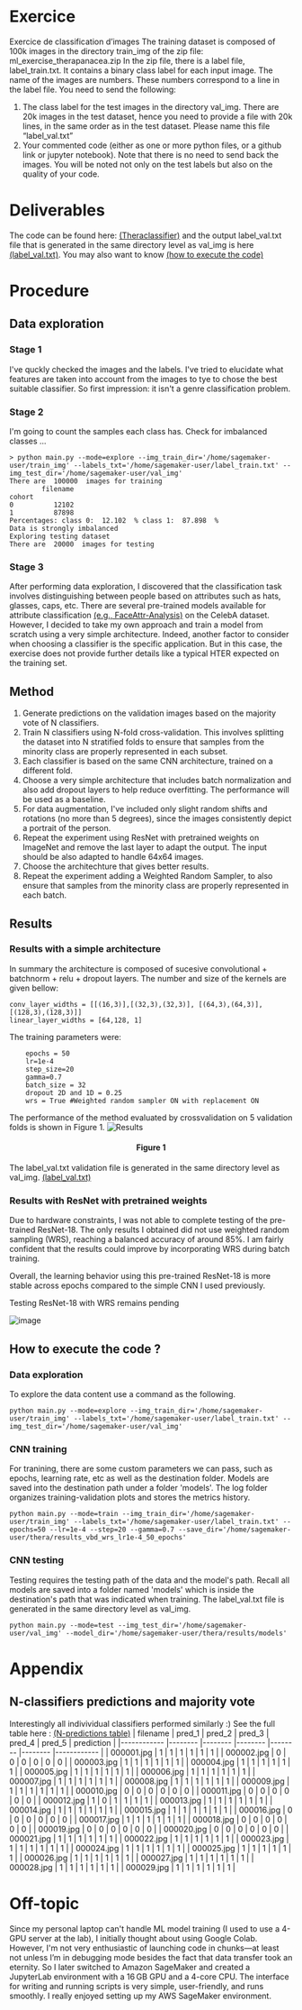 # Exercice
Exercice de classification d’images
The training dataset is composed of 100k images in the directory train_img of the zip file: ml_exercise_therapanacea.zip
In the zip file, there is a label file, label_train.txt. It contains a binary class label for each input image. The name of the images are numbers. These numbers correspond to a line in the label file.
You need to send the following:
  1. The class label for the test images in the directory val_img.
There are 20k images in the test dataset, hence you need to provide a file with 20k
lines, in the same order as in the test dataset. Please name this file “label_val.txt”
  2. Your commented code (either as one or more python files, or a github link or jupyter
notebook).
Note that there is no need to send back the images.
You will be noted not only on the test labels but also on the quality of your code.

# Deliverables
The code can be found here: [(Theraclassifier)](https://github.com/alfonsoer/thera/tree/main/TheraClassifier) and the output label_val.txt file that is generated in the same directory level as val_img is here [(label_val.txt)](https://github.com/alfonsoer/thera/blob/main/label_val.txt). You may also want to know  [(how to execute the code)](https://github.com/alfonsoer/thera/edit/main/README.md#how-to-execute-the-code-)

# Procedure
## Data exploration
### Stage 1
I've quckly checked the images and the labels. I've tried to elucidate what features are taken into account from the images to tye to chose the best suitable classifier. So first impression: it isn't a genre classification problem. 
### Stage 2 
I'm going to count the samples each class has. Check for imbalanced classes ... 
```text
> python main.py --mode=explore --img_train_dir='/home/sagemaker-user/train_img' --labels_txt='/home/sagemaker-user/label_train.txt' --img_test_dir='/home/sagemaker-user/val_img'
There are  100000  images for training
        filename
cohort          
0          12102
1          87898
Percentages: class 0:  12.102  % class 1:  87.898  %
Data is strongly imbalanced
Exploring testing dataset
There are  20000  images for testing
```
### Stage 3

After performing data exploration, I discovered that the classification task involves distinguishing between people based on attributes such as hats, glasses, caps, etc. There are several pre-trained models available for attribute classification [(e.g., FaceAttr-Analysis)](https://github.com/Hawaii0821/FaceAttr-Analysis/tree/master) on the CelebA dataset. However, I decided to take my own approach and train a model from scratch using a very simple architecture. Indeed, another factor to consider when choosing a classifier is the specific application. But in this case, the exercise does not provide further details like a typical HTER expected on the training set.
## Method
1. Generate predictions on the validation images based on the majority vote of N classifiers.
2. Train N classifiers using N-fold cross-validation. This involves splitting the dataset into N stratified folds to ensure that samples from the minority class are properly represented in each subset.
3. Each classifier is based on the same CNN architecture, trained on a different fold.
4. Choose a very simple architecture that includes batch normalization and also add dropout layers to help reduce overfitting. The performance will be used as a baseline.
5. For data augmentation, I've included only slight random shifts and rotations (no more than 5 degrees), since the images consistently depict a portrait of the person.
6. Repeat the experiment using ResNet with pretrained weights on ImageNet and remove the last layer to adapt the output. The input should be also adapted to handle 64x64 images.
7. Choose the architechture that gives better results.
8. Repeat the experiment adding a Weighted Random Sampler, to also ensure that samples from the minority class are properly represented in each batch.

## Results
### Results with a simple architecture
In summary the architecture is composed of sucesive convolutional + batchnorm + relu + dropout layers. The number and size of the kernels are given bellow:
```
conv_layer_widths = [[(16,3)],[(32,3),(32,3)], [(64,3),(64,3)], [(128,3),(128,3)]]
linear_layer_widths = [64,128, 1]
```
The training parameters were:
```
    epochs = 50
    lr=1e-4
    step_size=20
    gamma=0.7
    batch_size = 32
    dropout 2D and 1D = 0.25
    wrs = True #Weighted random sampler ON with replacement ON
```
The performance of the method evaluated by crossvalidation on 5 validation folds is shown in Figure 1.
![Results](https://github.com/user-attachments/assets/8f921480-dfaa-4797-9c06-6642545d7b37)
<h4 align="center">Figure 1</h1>

The label_val.txt validation file is generated in the same directory level as val_img. [(label_val.txt)](https://github.com/alfonsoer/thera/blob/main/label_val.txt)

### Results with ResNet with pretrained weights 
Due to hardware constraints, I was not able to complete testing of the pre-trained ResNet-18. The only results I obtained did not use weighted random sampling (WRS), reaching a balanced accuracy of around 85%. I am fairly confident that the results could improve by incorporating WRS during batch training.

Overall, the learning behavior using this pre-trained ResNet-18 is more stable across epochs compared to the simple CNN I used previously.

Testing ResNet-18 with WRS remains pending

![image](https://github.com/user-attachments/assets/57ea0fec-4e06-459e-a9ee-83958fd7c706)

## How to execute the code ?
### Data exploration
To explore the data content use a command as the following. 
```
python main.py --mode=explore --img_train_dir='/home/sagemaker-user/train_img' --labels_txt='/home/sagemaker-user/label_train.txt' --img_test_dir='/home/sagemaker-user/val_img'
```
### CNN training
For tranining, there are some custom parameters we can pass, such as epochs, learning rate, etc as well as the destination folder. Models are saved into the destination path under a folder 'models'. The log folder organizes training-validation plots and stores the metrics history.
```
python main.py --mode=train --img_train_dir='/home/sagemaker-user/train_img' --labels_txt='/home/sagemaker-user/label_train.txt' --epochs=50 --lr=1e-4 --step=20 --gamma=0.7 --save_dir='/home/sagemaker-user/thera/results_vbd_wrs_lr1e-4_50_epochs'
```
### CNN testing
Testing requires the testing path of the data and the model's path. Recall all models are saved into a folder named 'models' which is inside the destination's path that was indicated when training. The label_val.txt file is generated in the same directory level as val_img.
```
python main.py --mode=test --img_test_dir='/home/sagemaker-user/val_img' --model_dir='/home/sagemaker-user/thera/results/models'
```

# Appendix
## N-classifiers predictions and majority vote
Interestingly all indivividual classifiers performed similarly :) See the full table here : [(N-predictions table)](https://github.com/alfonsoer/thera/blob/main/test_predictions_majority_voting.csv)
| filename   	| pred_1 	| pred_2 	| pred_3 	| pred_4 	| pred_5 	| prediction 	|
|------------	|--------	|--------	|--------	|--------	|--------	|------------	|
| 000001.jpg 	| 1      	| 1      	| 1      	| 1      	| 1      	| 1          	|
| 000002.jpg 	| 0      	| 0      	| 0      	| 0      	| 0      	| 0          	|
| 000003.jpg 	| 1      	| 1      	| 1      	| 1      	| 1      	| 1          	|
| 000004.jpg 	| 1      	| 1      	| 1      	| 1      	| 1      	| 1          	|
| 000005.jpg 	| 1      	| 1      	| 1      	| 1      	| 1      	| 1          	|
| 000006.jpg 	| 1      	| 1      	| 1      	| 1      	| 1      	| 1          	|
| 000007.jpg 	| 1      	| 1      	| 1      	| 1      	| 1      	| 1          	|
| 000008.jpg 	| 1      	| 1      	| 1      	| 1      	| 1      	| 1          	|
| 000009.jpg 	| 1      	| 1      	| 1      	| 1      	| 1      	| 1          	|
| 000010.jpg 	| 0      	| 0      	| 0      	| 0      	| 0      	| 0          	|
| 000011.jpg 	| 0      	| 0      	| 0      	| 0      	| 0      	| 0          	|
| 000012.jpg 	| 1      	| 0      	| 1      	| 1      	| 1      	| 1          	|
| 000013.jpg 	| 1      	| 1      	| 1      	| 1      	| 1      	| 1          	|
| 000014.jpg 	| 1      	| 1      	| 1      	| 1      	| 1      	| 1          	|
| 000015.jpg 	| 1      	| 1      	| 1      	| 1      	| 1      	| 1          	|
| 000016.jpg 	| 0      	| 0      	| 0      	| 0      	| 0      	| 0          	|
| 000017.jpg 	| 1      	| 1      	| 1      	| 1      	| 1      	| 1          	|
| 000018.jpg 	| 0      	| 0      	| 0      	| 0      	| 0      	| 0          	|
| 000019.jpg 	| 0      	| 0      	| 0      	| 0      	| 0      	| 0          	|
| 000020.jpg 	| 0      	| 0      	| 0      	| 0      	| 0      	| 0          	|
| 000021.jpg 	| 1      	| 1      	| 1      	| 1      	| 1      	| 1          	|
| 000022.jpg 	| 1      	| 1      	| 1      	| 1      	| 1      	| 1          	|
| 000023.jpg 	| 1      	| 1      	| 1      	| 1      	| 1      	| 1          	|
| 000024.jpg 	| 1      	| 1      	| 1      	| 1      	| 1      	| 1          	|
| 000025.jpg 	| 1      	| 1      	| 1      	| 1      	| 1      	| 1          	|
| 000026.jpg 	| 1      	| 1      	| 1      	| 1      	| 1      	| 1          	|
| 000027.jpg 	| 1      	| 1      	| 1      	| 1      	| 1      	| 1          	|
| 000028.jpg 	| 1      	| 1      	| 1      	| 1      	| 1      	| 1          	|
| 000029.jpg 	| 1      	| 1      	| 1      	| 1      	| 1      	| 1          	|

# Off-topic
Since my personal laptop can't handle ML model training (I used to use a 4-GPU server at the lab), I initially thought about using Google Colab. However, I'm not very enthusiastic of launching code in chunks—at least not unless I’m in debugging mode besides the fact that data transfer took an eternity. So I later switched to Amazon SageMaker and created a JupyterLab environment with a 16 GB GPU and a 4-core CPU. The interface for writing and running scripts is very simple, user-friendly, and runs smoothly. I really enjoyed setting up my AWS SageMaker environment.
